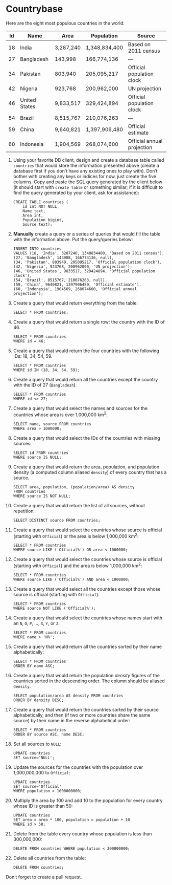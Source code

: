# Countrybase

Here are the eight most populous countries in the world: 

| Id | Name           | Area      | Population    | Source                     |
|----|----------------|-----------|---------------|----------------------------|
| 18 |  India         | 3,287,240 | 1,348,834,400 | Based on 2011 census       |
| 27 |  Bangladesh    | 143,998   | 166,774,136   | —                          |
| 34 |  Pakistan      | 803,940   | 205,095,217   | Official population clock  |
| 42 |  Nigeria       | 923,768   | 200,962,000   | UN projection              |
| 46 |  United States | 9,833,517 | 329,424,894   | Official population clock  |
| 54 |  Brazil        | 8,515,767 | 210,076,263   | —                          |
| 59 |  China         | 9,640,821 | 1,397,906,480 | Official estimate          |
| 60 |  Indonesia     | 1,904,569 | 268,074,600   | Official annual projection |

1. Using your favorite DB client, design and create a database table called `countries` that would store the information presented above (create a database first if you don’t have any existing ones to play with). Don’t bother with creating any keys or indices for now, just create the five columns. Copy and paste the SQL query generated by the client below (it should start with `create table` or something similar; if it is difficult to find the query generated by your client, ask for assistance):

    ```postgresql
    CREATE TABLE countries (
        id int NOT NULL,
        Name text,
        Area int,
        Population bigint,
        Source text);
    ```

2. **Manually** create a query or a series of queries that would fill the table with the information above. Put the query/queries below:

    ```postgresql
    INSERT INTO countries
    VALUES (18, 'India', 3287240, 1348834400, 'Based on 2011 census'),
    (27, 'Bangladesh', 143988, 166774136, null),
    (34, 'Pakistan', 803940, 205095217, 'Official population clock'),
    (42, 'Nigeria', 923768, 200962000, 'UN projection'),
    (46, 'United States', 9833517, 329424894, 'Official population clock'),
    (54, 'Brazil', 8515767, 210076263, null),
    (59, 'China', 9640821, 1397906480, 'Official estimate'),
    (60, 'Indonesia', 1904569, 268074600, 'Official annual projection');
    ```

3. Create a query that would return everything from the table:

    ```postgresql
    SELECT * FROM countries;
    ```

4. Create a query that would return a single row: the country with the ID of 46.

    ```postgresql
    SELECT * FROM countries
    WHERE id = 46;
    ```

5. Create a query that would return the four countries with the following IDs: 18, 34, 54, 59.

    ```postgresql
    SELECT * FROM countries
    WHERE id IN (18, 34, 54, 59);
    ```

6. Create a query that would return all the countries except the country with the ID of 27 (`Bangladesh`).

    ```postgresql
    SELECT * FROM countries
    WHERE id <> 27;
    ```

7. Create a query that would select the names and sources for the countries whose area is over 1,000,000 km<sup>2</sup>:

    ```postgresql
    SELECT name, source FROM countries
    WHERE area > 1000000;
    ```
    
8. Create a query that would select the IDs of the countries with missing sources:

    ```postgresql
    SELECT id FROM countries
    WHERE source IS NULL;
    ```
    
9. Create a query that would return the area, population, and population density (a computed column aliased `density`) of every country that has a source.

    ```postgresql
    SELECT area, population, (population/area) AS density
    FROM countries
    WHERE source IS NOT NULL;
    ```
    
10. Create a query that would return the list of all sources, without repetition:

    ```postgresql
    SELECT DISTINCT source FROM countries;
    ```

11. Create a query that would select the countries whose source is official (starting with `Official`) or the area is below 1,000,000 km<sup>2</sup>:

    ```postgresql
    SELECT * FROM countries
    WHERE source LIKE ('Official%') OR area < 1000000;
    ```

12. Create a query that would select the countries whose source is official (starting with `Official`) and the area is below 1,000,000 km<sup>2</sup>:

    ```postgresql
    SELECT * FROM countries
    WHERE source LIKE ('Official%') AND area < 1000000;
    ```
    
13. Create a query that would select all the countries except those whose source is official (starting with `Official`):

    ```postgresql
    SELECT * FROM countries
    WHERE source NOT LIKE ('Official%');
    ```
    
14. Create a query that would select the countries whose names start with an `N`, `O`, `P`, ..., `X`, `Y`, or `Z`:

    ```postgresql
    SELECT * FROM countries
    WHERE name > 'N%';
    ```
    
15. Create a query that would return all the countries sorted by their name alphabetically:

    ```postgresql
    SELECT * FROM countries
    ORDER BY name ASC;
    ```

16. Create a query that would return the population _density_ figures of the countries sorted in the descending order. The column should be aliased `density`.

    ```postgresql
    SELECT population/area AS density FROM countries
    ORDER BY density DESC;
    ```

17. Create a query that would return the countries sorted by their source alphabetically, and then (if two or more countries share the same source) by their name in the reverse alphabetical order:

    ```postgresql
    SELECT * FROM countries
    ORDER BY source ASC, name DESC;
    ```
    
18. Set all sources to `NULL`:

    ```postgresql
    UPDATE countries
    SET source='NULL';
    ```
    
19. Update the sources for the countries with the population over 1,000,000,000 to `Official`:

    ```postgresql
    UPDATE countries
    SET source='Official'
    WHERE population > 1000000000;
    ```
    
20. Multiply the area by 100 and add 10 to the population for every country whose ID is greater than 50:

    ```postgresql
    UPDATE countries
    SET area = area * 100, population = population + 10
    WHERE id > 50;
    ```

21. Delete from the table every country whose population is less than 300,000,000:

    ```postgresql
    DELETE FROM countries WHERE population < 300000000;
    ```

22. Delete all countries from the table:

    ```postgresql
    DELETE FROM countries;
    ```
    
Don’t forget to create a pull request.
